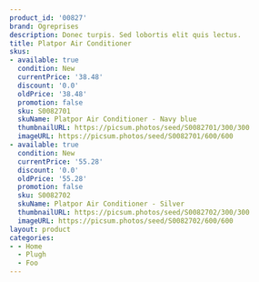 ```yaml
---
product_id: '00827'
brand: Ogreprises
description: Donec turpis. Sed lobortis elit quis lectus.
title: Platpor Air Conditioner
skus:
- available: true
  condition: New
  currentPrice: '38.48'
  discount: '0.0'
  oldPrice: '38.48'
  promotion: false
  sku: S0082701
  skuName: Platpor Air Conditioner - Navy blue
  thumbnailURL: https://picsum.photos/seed/S0082701/300/300
  imageURL: https://picsum.photos/seed/S0082701/600/600
- available: true
  condition: New
  currentPrice: '55.28'
  discount: '0.0'
  oldPrice: '55.28'
  promotion: false
  sku: S0082702
  skuName: Platpor Air Conditioner - Silver
  thumbnailURL: https://picsum.photos/seed/S0082702/300/300
  imageURL: https://picsum.photos/seed/S0082702/600/600
layout: product
categories:
- - Home
  - Plugh
  - Foo
---
```

